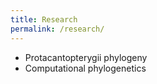 ```yaml
---
title: Research
permalink: /research/
---
```


* Protacantopterygii phylogeny
* Computational phylogenetics